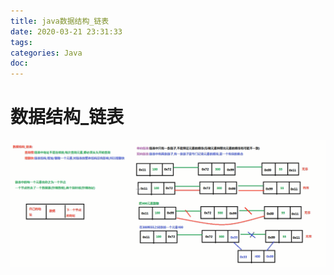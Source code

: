```yaml
---
title: java数据结构_链表
date: 2020-03-21 23:31:33
tags:
categories: Java
doc:
---
```


# 数据结构_链表

![1584804703003](/images/javawz/1584804703003.png)

